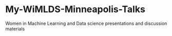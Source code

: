# My-WiMLDS-Minneapolis-Talks
Women in Machine Learning and Data science presentations and discussion materials
